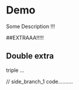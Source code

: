 # Demo 

Some Description !!!

##EXTRAAA!!!!!


## Double extra



triple ...


// side_branch_1 code..........